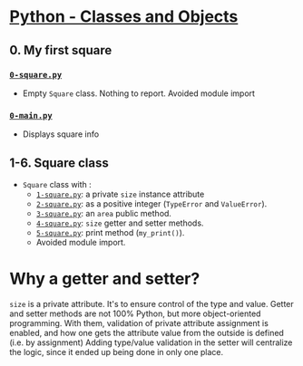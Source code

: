 # [Python - Classes and Objects](https://intranet.hbtn.io/projects/2124)

## 0. My first square
### [`0-square.py`](0-square.py)
* Empty `Square` class. Nothing to report. Avoided module import
### [`0-main.py`](0-main.py)
* Displays square info

## 1-6. Square class
* `Square` class with :
    * [`1-square.py`](1-square.py): a private `size` instance attribute
    * [`2-square.py`](2-square.py): as a positive integer (`TypeError` and `ValueError`).
    * [`3-square.py`](3-square.py): an `area` public method.
    * [`4-square.py`](4-square.py): `size` getter and setter methods.
    * [`5-square.py`](5-square.py): print method (`my_print()`).
    * Avoided module import.

# Why a getter and setter?
`size` is a private attribute. It's to ensure control of the type and value. Getter and setter methods are not 100% Python, but more object-oriented programming. With them, validation of private attribute assignment is enabled, and how one gets the attribute value from the outside is defined (i.e. by assignment) Adding type/value validation in the setter will centralize the logic, since it ended up being done in only one place.
